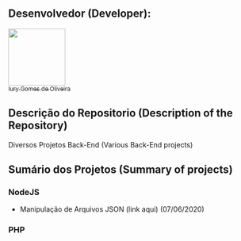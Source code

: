 <p align="center">
  <img src="">
</p>

## Desenvolvedor (Developer):

[<img src="https://avatars3.githubusercontent.com/u/30157522?s=460&u=30d3397df3e4655b6fa8047ac27052569cf7db78&v=4" width=115><br><sub>Iury Gomes de Oliveira</sub>](https://github.com/iurygdeoliveira)

## Descrição do Repositorio (Description of the Repository)

Diversos Projetos Back-End (Various Back-End projects)

## Sumário dos Projetos (Summary of projects)

### NodeJS

- Manipulação de Arquivos JSON (link aqui) (07/06/2020)

### PHP
